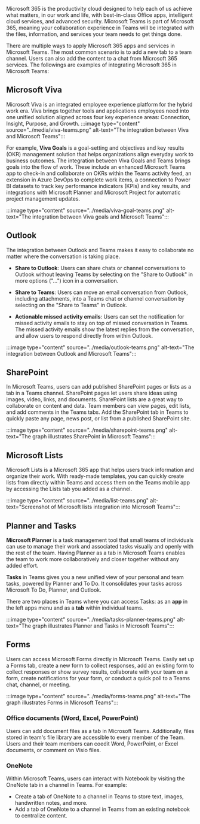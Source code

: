 Microsoft 365 is the productivity cloud designed to help each of us achieve what matters, in our work and life, with best-in-class Office apps, intelligent cloud services, and advanced security. Microsoft Teams is part of Microsoft 365, meaning your collaboration experience in Teams will be integrated with the files, information, and services your team needs to get things done.

There are multiple ways to apply Microsoft 365 apps and services in Microsoft Teams. The most common scenario is to add a new tab to a team channel. Users can also add the content to a chat from Microsoft 365 services. The followings are examples of integrating Microsoft 365 in Microsoft Teams:

## Microsoft Viva

Microsoft Viva is an integrated employee experience platform for the hybrid work era. Viva brings together tools and applications employees need into one unified solution aligned across four key experience areas: Connection, Insight, Purpose, and Growth.
:::image type="content" source="../media/viva-teams.png" alt-text="The integration between Viva and Microsoft Teams":::

For example, **Viva Goals** is a goal-setting and objectives and key results (OKR) management solution that helps organizations align everyday work to business outcomes. The integration between Viva Goals and Teams brings goals into the flow of work. These include an enhanced Microsoft Teams app to check-in and collaborate on OKRs within the Teams activity feed, an extension in Azure DevOps to complete work items, a connection to Power BI datasets to track key performance indicators (KPIs) and key results, and integrations with Microsoft Planner and Microsoft Project for automatic project management updates.

:::image type="content" source="../media/viva-goal-teams.png" alt-text="The integration between Viva goals and Microsoft Teams":::

## Outlook
The integration between Outlook and Teams makes it easy to collaborate no matter where the conversation is taking place. 

- **Share to Outlook**: Users can share chats or channel conversations to Outlook without leaving Teams by selecting on the "Share to Outlook" in more options ("...") icon in a conversation. 

- **Share to Teams**: Users can move an email conversation from Outlook, including attachments, into a Teams chat or channel conversation by selecting on the "Share to Teams" in Outlook. 

- **Actionable missed activity emails**: Users can set the notification for missed activity emails to stay on top of missed conversation in Teams. The missed activity emails show the latest replies from the conversation, and allow users to respond directly from within Outlook.

:::image type="content" source="../media/outlook-teams.png" alt-text="The integration between Outlook and Microsoft Teams":::

## SharePoint 
In Microsoft Teams, users can add published SharePoint pages or lists as a tab in a Teams channel. SharePoint pages let users share ideas using images, video, links, and documents. SharePoint lists are a great way to collaborate on content and data. Team members can view pages, edit lists, and add comments in the Teams tabs. Add the SharePoint tab in Teams to quickly paste any page, news post, or list from a published SharePoint site.

:::image type="content" source="../media/sharepoint-teams.png" alt-text="The graph illustrates SharePoint in Microsoft Teams":::

## Microsoft Lists

Microsoft Lists is a Microsoft 365 app that helps users track information and organize their work. With ready-made templates, you can quickly create lists from directly within Teams and access them on the Teams mobile app by accessing the Lists tab you added as a channel.

:::image type="content" source="../media/list-teams.png" alt-text="Screenshot of Microsoft lists integration into Microsoft Teams":::

## Planner and Tasks

**Microsoft Planner** is a task management tool that small teams of individuals can use to manage their work and associated tasks visually and openly with the rest of the team. Having Planner as a tab in Microsoft Teams enables the team to work more collaboratively and closer together without any added effort.

**Tasks** in Teams gives you a new unified view of your personal and team tasks, powered by Planner and To Do. It consolidates your tasks across Microsoft To Do, Planner, and Outlook. 

There are two places in Teams where you can access Tasks: as an **app** in the left apps menu and as a **tab** within individual teams. 

:::image type="content" source="../media/tasks-planner-teams.png" alt-text="The graph illustrates Planner and Tasks in Microsoft Teams":::

## Forms
Users can access Microsoft Forms directly in Microsoft Teams. Easily set up a Forms tab, create a new form to collect responses, add an existing form to collect responses or show survey results, collaborate with your team on a form, create notifications for your form, or conduct a quick poll to a Teams chat, channel, or meeting.

:::image type="content" source="../media/forms-teams.png" alt-text="The graph illustrates Forms in Microsoft Teams":::




### Office documents (Word, Excel, PowerPoint)
Users can add document files as a tab in Microsoft Teams. Additionally, files stored in team's file library are accessible to every member of the Team. Users and their team members can coedit Word, PowerPoint, or Excel documents, or comment on Visio files.

### OneNote
Within Microsoft Teams, users can interact with Notebook by visiting the OneNote tab in a channel in Teams. For example: 

- Create a tab of OneNote to a channel in Teams to store text, images, handwritten notes, and more.
- Add a tab of OneNote to a channel in Teams from an existing notebook to centralize content. 


